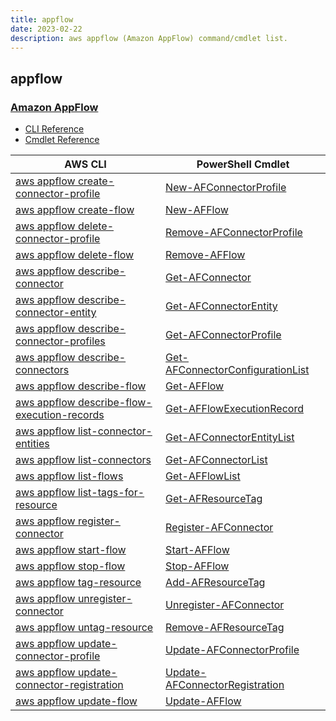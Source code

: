 ```yaml
---
title: appflow
date: 2023-02-22
description: aws appflow (Amazon AppFlow) command/cmdlet list.
---
```


## appflow

### [Amazon AppFlow](https://aws.amazon.com/appflow/)

* [CLI Reference](https://docs.aws.amazon.com/cli/latest/reference/appflow/index.html)
* [Cmdlet Reference](https://docs.aws.amazon.com/powershell/latest/reference/items/Appflow_cmdlets.html)

|AWS CLI|PowerShell Cmdlet|
|----|----|
|[aws appflow create-connector-profile](https://docs.aws.amazon.com/cli/latest/reference/appflow/create-connector-profile.html)|[New-AFConnectorProfile](https://docs.aws.amazon.com/powershell/latest/reference/items/New-AFConnectorProfile.html)|
|[aws appflow create-flow](https://docs.aws.amazon.com/cli/latest/reference/appflow/create-flow.html)|[New-AFFlow](https://docs.aws.amazon.com/powershell/latest/reference/items/New-AFFlow.html)|
|[aws appflow delete-connector-profile](https://docs.aws.amazon.com/cli/latest/reference/appflow/delete-connector-profile.html)|[Remove-AFConnectorProfile](https://docs.aws.amazon.com/powershell/latest/reference/items/Remove-AFConnectorProfile.html)|
|[aws appflow delete-flow](https://docs.aws.amazon.com/cli/latest/reference/appflow/delete-flow.html)|[Remove-AFFlow](https://docs.aws.amazon.com/powershell/latest/reference/items/Remove-AFFlow.html)|
|[aws appflow describe-connector](https://docs.aws.amazon.com/cli/latest/reference/appflow/describe-connector.html)|[Get-AFConnector](https://docs.aws.amazon.com/powershell/latest/reference/items/Get-AFConnector.html)|
|[aws appflow describe-connector-entity](https://docs.aws.amazon.com/cli/latest/reference/appflow/describe-connector-entity.html)|[Get-AFConnectorEntity](https://docs.aws.amazon.com/powershell/latest/reference/items/Get-AFConnectorEntity.html)|
|[aws appflow describe-connector-profiles](https://docs.aws.amazon.com/cli/latest/reference/appflow/describe-connector-profiles.html)|[Get-AFConnectorProfile](https://docs.aws.amazon.com/powershell/latest/reference/items/Get-AFConnectorProfile.html)|
|[aws appflow describe-connectors](https://docs.aws.amazon.com/cli/latest/reference/appflow/describe-connectors.html)|[Get-AFConnectorConfigurationList](https://docs.aws.amazon.com/powershell/latest/reference/items/Get-AFConnectorConfigurationList.html)|
|[aws appflow describe-flow](https://docs.aws.amazon.com/cli/latest/reference/appflow/describe-flow.html)|[Get-AFFlow](https://docs.aws.amazon.com/powershell/latest/reference/items/Get-AFFlow.html)|
|[aws appflow describe-flow-execution-records](https://docs.aws.amazon.com/cli/latest/reference/appflow/describe-flow-execution-records.html)|[Get-AFFlowExecutionRecord](https://docs.aws.amazon.com/powershell/latest/reference/items/Get-AFFlowExecutionRecord.html)|
|[aws appflow list-connector-entities](https://docs.aws.amazon.com/cli/latest/reference/appflow/list-connector-entities.html)|[Get-AFConnectorEntityList](https://docs.aws.amazon.com/powershell/latest/reference/items/Get-AFConnectorEntityList.html)|
|[aws appflow list-connectors](https://docs.aws.amazon.com/cli/latest/reference/appflow/list-connectors.html)|[Get-AFConnectorList](https://docs.aws.amazon.com/powershell/latest/reference/items/Get-AFConnectorList.html)|
|[aws appflow list-flows](https://docs.aws.amazon.com/cli/latest/reference/appflow/list-flows.html)|[Get-AFFlowList](https://docs.aws.amazon.com/powershell/latest/reference/items/Get-AFFlowList.html)|
|[aws appflow list-tags-for-resource](https://docs.aws.amazon.com/cli/latest/reference/appflow/list-tags-for-resource.html)|[Get-AFResourceTag](https://docs.aws.amazon.com/powershell/latest/reference/items/Get-AFResourceTag.html)|
|[aws appflow register-connector](https://docs.aws.amazon.com/cli/latest/reference/appflow/register-connector.html)|[Register-AFConnector](https://docs.aws.amazon.com/powershell/latest/reference/items/Register-AFConnector.html)|
|[aws appflow start-flow](https://docs.aws.amazon.com/cli/latest/reference/appflow/start-flow.html)|[Start-AFFlow](https://docs.aws.amazon.com/powershell/latest/reference/items/Start-AFFlow.html)|
|[aws appflow stop-flow](https://docs.aws.amazon.com/cli/latest/reference/appflow/stop-flow.html)|[Stop-AFFlow](https://docs.aws.amazon.com/powershell/latest/reference/items/Stop-AFFlow.html)|
|[aws appflow tag-resource](https://docs.aws.amazon.com/cli/latest/reference/appflow/tag-resource.html)|[Add-AFResourceTag](https://docs.aws.amazon.com/powershell/latest/reference/items/Add-AFResourceTag.html)|
|[aws appflow unregister-connector](https://docs.aws.amazon.com/cli/latest/reference/appflow/unregister-connector.html)|[Unregister-AFConnector](https://docs.aws.amazon.com/powershell/latest/reference/items/Unregister-AFConnector.html)|
|[aws appflow untag-resource](https://docs.aws.amazon.com/cli/latest/reference/appflow/untag-resource.html)|[Remove-AFResourceTag](https://docs.aws.amazon.com/powershell/latest/reference/items/Remove-AFResourceTag.html)|
|[aws appflow update-connector-profile](https://docs.aws.amazon.com/cli/latest/reference/appflow/update-connector-profile.html)|[Update-AFConnectorProfile](https://docs.aws.amazon.com/powershell/latest/reference/items/Update-AFConnectorProfile.html)|
|[aws appflow update-connector-registration](https://docs.aws.amazon.com/cli/latest/reference/appflow/update-connector-registration.html)|[Update-AFConnectorRegistration](https://docs.aws.amazon.com/powershell/latest/reference/items/Update-AFConnectorRegistration.html)|
|[aws appflow update-flow](https://docs.aws.amazon.com/cli/latest/reference/appflow/update-flow.html)|[Update-AFFlow](https://docs.aws.amazon.com/powershell/latest/reference/items/Update-AFFlow.html)|

